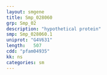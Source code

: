 ```yaml
---
layout: smgene
title: Smp_028060
grp: Smp_02
description: "hypothetical protein"
smp: Smp_028060.1
uniprot: "G4V631"
length:   507
cdd: "pfam04935"
kk: ns
categories: sm
---
```

